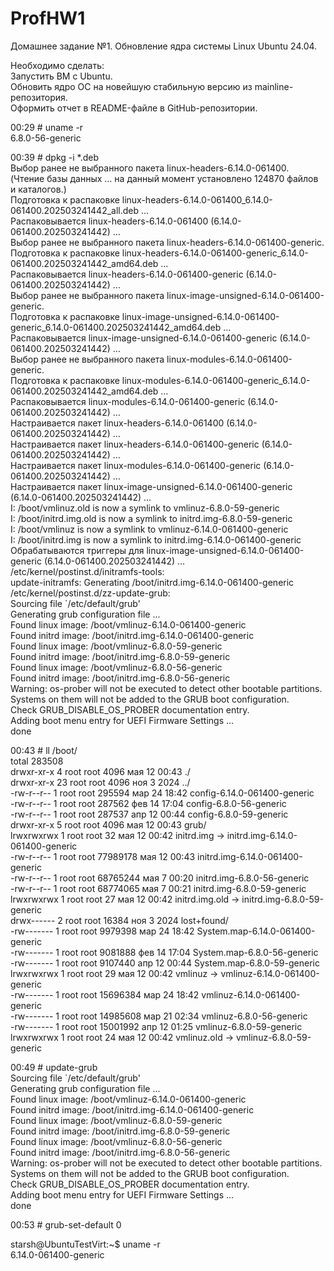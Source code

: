 # ProfHW1
Домашнее задание №1. Обновление ядра системы Linux Ubuntu 24.04.

Необходимо сделать:  
Запустить ВМ c Ubuntu.  
Обновить ядро ОС на новейшую стабильную версию из mainline-репозитория.  
Оформить отчет в README-файле в GitHub-репозитории.  

00:29 # uname -r  
6.8.0-56-generic

00:39 # dpkg -i *.deb  
Выбор ранее не выбранного пакета linux-headers-6.14.0-061400.  
(Чтение базы данных … на данный момент установлено 124870 файлов и каталогов.)  
Подготовка к распаковке linux-headers-6.14.0-061400_6.14.0-061400.202503241442_all.deb …  
Распаковывается linux-headers-6.14.0-061400 (6.14.0-061400.202503241442) …  
Выбор ранее не выбранного пакета linux-headers-6.14.0-061400-generic.  
Подготовка к распаковке linux-headers-6.14.0-061400-generic_6.14.0-061400.202503241442_amd64.deb …  
Распаковывается linux-headers-6.14.0-061400-generic (6.14.0-061400.202503241442) …  
Выбор ранее не выбранного пакета linux-image-unsigned-6.14.0-061400-generic.  
Подготовка к распаковке linux-image-unsigned-6.14.0-061400-generic_6.14.0-061400.202503241442_amd64.deb …  
Распаковывается linux-image-unsigned-6.14.0-061400-generic (6.14.0-061400.202503241442) …  
Выбор ранее не выбранного пакета linux-modules-6.14.0-061400-generic.  
Подготовка к распаковке linux-modules-6.14.0-061400-generic_6.14.0-061400.202503241442_amd64.deb …  
Распаковывается linux-modules-6.14.0-061400-generic (6.14.0-061400.202503241442) …  
Настраивается пакет linux-headers-6.14.0-061400 (6.14.0-061400.202503241442) …  
Настраивается пакет linux-headers-6.14.0-061400-generic (6.14.0-061400.202503241442) …  
Настраивается пакет linux-modules-6.14.0-061400-generic (6.14.0-061400.202503241442) …  
Настраивается пакет linux-image-unsigned-6.14.0-061400-generic (6.14.0-061400.202503241442) …  
I: /boot/vmlinuz.old is now a symlink to vmlinuz-6.8.0-59-generic  
I: /boot/initrd.img.old is now a symlink to initrd.img-6.8.0-59-generic  
I: /boot/vmlinuz is now a symlink to vmlinuz-6.14.0-061400-generic  
I: /boot/initrd.img is now a symlink to initrd.img-6.14.0-061400-generic  
Обрабатываются триггеры для linux-image-unsigned-6.14.0-061400-generic (6.14.0-061400.202503241442) …  
/etc/kernel/postinst.d/initramfs-tools:  
update-initramfs: Generating /boot/initrd.img-6.14.0-061400-generic  
/etc/kernel/postinst.d/zz-update-grub:  
Sourcing file `/etc/default/grub'  
Generating grub configuration file ...  
Found linux image: /boot/vmlinuz-6.14.0-061400-generic  
Found initrd image: /boot/initrd.img-6.14.0-061400-generic  
Found linux image: /boot/vmlinuz-6.8.0-59-generic  
Found initrd image: /boot/initrd.img-6.8.0-59-generic  
Found linux image: /boot/vmlinuz-6.8.0-56-generic  
Found initrd image: /boot/initrd.img-6.8.0-56-generic  
Warning: os-prober will not be executed to detect other bootable partitions.  
Systems on them will not be added to the GRUB boot configuration.  
Check GRUB_DISABLE_OS_PROBER documentation entry.  
Adding boot menu entry for UEFI Firmware Settings ...  
done

00:43 # ll /boot/  
total 283508  
drwxr-xr-x  4 root root     4096 мая 12 00:43 ./  
drwxr-xr-x 23 root root     4096 ноя  3  2024 ../  
-rw-r--r--  1 root root   295594 мар 24 18:42 config-6.14.0-061400-generic  
-rw-r--r--  1 root root   287562 фев 14 17:04 config-6.8.0-56-generic  
-rw-r--r--  1 root root   287537 апр 12 00:44 config-6.8.0-59-generic  
drwxr-xr-x  5 root root     4096 мая 12 00:43 grub/  
lrwxrwxrwx  1 root root       32 мая 12 00:42 initrd.img -> initrd.img-6.14.0-061400-generic  
-rw-r--r--  1 root root 77989178 мая 12 00:43 initrd.img-6.14.0-061400-generic  
-rw-r--r--  1 root root 68765244 мая  7 00:20 initrd.img-6.8.0-56-generic  
-rw-r--r--  1 root root 68774065 мая  7 00:21 initrd.img-6.8.0-59-generic  
lrwxrwxrwx  1 root root       27 мая 12 00:42 initrd.img.old -> initrd.img-6.8.0-59-generic  
drwx------  2 root root    16384 ноя  3  2024 lost+found/  
-rw-------  1 root root  9979398 мар 24 18:42 System.map-6.14.0-061400-generic  
-rw-------  1 root root  9081888 фев 14 17:04 System.map-6.8.0-56-generic  
-rw-------  1 root root  9107440 апр 12 00:44 System.map-6.8.0-59-generic  
lrwxrwxrwx  1 root root       29 мая 12 00:42 vmlinuz -> vmlinuz-6.14.0-061400-generic  
-rw-------  1 root root 15696384 мар 24 18:42 vmlinuz-6.14.0-061400-generic  
-rw-------  1 root root 14985608 мар 21 02:34 vmlinuz-6.8.0-56-generic  
-rw-------  1 root root 15001992 апр 12 01:25 vmlinuz-6.8.0-59-generic  
lrwxrwxrwx  1 root root       24 мая 12 00:42 vmlinuz.old -> vmlinuz-6.8.0-59-generic  

00:49 # update-grub  
Sourcing file `/etc/default/grub'  
Generating grub configuration file ...  
Found linux image: /boot/vmlinuz-6.14.0-061400-generic  
Found initrd image: /boot/initrd.img-6.14.0-061400-generic  
Found linux image: /boot/vmlinuz-6.8.0-59-generic  
Found initrd image: /boot/initrd.img-6.8.0-59-generic  
Found linux image: /boot/vmlinuz-6.8.0-56-generic  
Found initrd image: /boot/initrd.img-6.8.0-56-generic  
Warning: os-prober will not be executed to detect other bootable partitions.  
Systems on them will not be added to the GRUB boot configuration.  
Check GRUB_DISABLE_OS_PROBER documentation entry.  
Adding boot menu entry for UEFI Firmware Settings ...  
done

00:53 # grub-set-default 0

starsh@UbuntuTestVirt:~$ uname -r  
6.14.0-061400-generic
